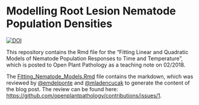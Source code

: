 Modelling Root Lesion Nematode Population Densities
================

[![DOI](https://zenodo.org/badge/119438897.svg)](https://zenodo.org/badge/latestdoi/119438897)

This repository contains the Rmd file for the “Fitting Linear and
Quadratic Models of Nematode Population Responses to Time and
Temperature”, which is posted to Open Plant Pathology as a teaching note
on 02/2018.

The [Fitting\_Nematode\_Models.Rmd](Fitting_Nematode_Models.Rmd) file
contains the markdown, which was reviewed by
[@emdelponte](https://github.com/emdelponte) and
[@mladencucak](https://github.com/emdelponte)
to generate the content of the blog post. The review can be found here:
<https://github.com/openplantpathology/contributions/issues/1>.


